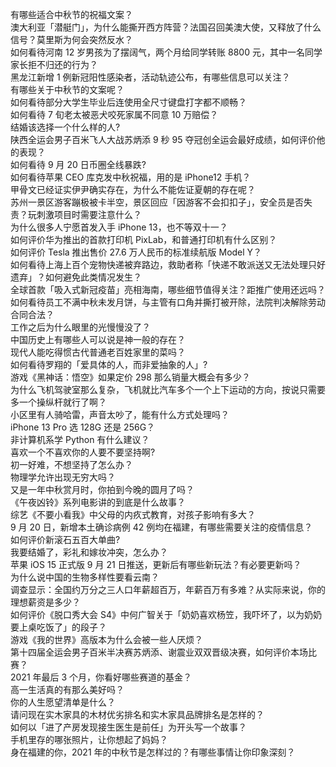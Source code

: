 有哪些适合中秋节的祝福文案？  
澳大利亚「潜艇门」，为什么能撕开西方阵营？法国召回美澳大使，又释放了什么信号？莫里斯为何会突然反水？  
如何看待河南 12 岁男孩为了摆阔气，两个月给同学转账 8800 元，其中一名同学家长拒不归还的行为？  
黑龙江新增 1 例新冠阳性感染者，活动轨迹公布，有哪些信息可以关注？  
有哪些关于中秋节的文案呢？  
如何看待部分大学生毕业后连使用全尺寸键盘打字都不顺畅？  
如何看待 7 旬老太被恶犬咬死家属不同意 10 万赔偿？  
结婚该选择一个什么样的人?  
陕西全运会男子百米飞人大战苏炳添 9 秒 95 夺冠创全运会最好成绩，如何评价他的表现？  
如何看待 9 月 20 日币圈全线暴跌?  
如何看待苹果 CEO 库克发中秋祝福，用的是 iPhone12 手机？  
甲骨文已经证实伊尹确实存在，为什么不能佐证夏朝的存在呢？  
苏州一景区游客蹦极被卡半空，景区回应「因游客不会扣扣子」，安全员是否失责？玩刺激项目时需要注意什么？  
为什么很多人宁愿首发入手 iPhone 13，也不等双十一？  
如何评价华为推出的首款打印机 PixLab，和普通打印机有什么区别？  
如何评价 Tesla 推出售价 27.6 万人民币的标准续航版 Model Y？  
如何看待上海上百个宠物快递被弃路边，救助者称「快递不敢派送又无法处理只好遗弃」？如何避免此类情况发生？  
全球首款「吸入式新冠疫苗」亮相海南，哪些细节值得关注？距推广使用还远吗？  
如何看待员工不满中秋未发月饼，与主管有口角并撕打被开除，法院判决解除劳动合同合法？  
工作之后为什么眼里的光慢慢没了？  
中国历史上有哪些人可以说是神一般的存在？  
现代人能吃得惯古代普通老百姓家里的菜吗？  
如何看待罗翔的「爱具体的人，而非爱抽象的人」?  
游戏《黑神话：悟空》如果定价 298 那么销量大概会有多少？  
为什么飞机驾驶室那么复杂，飞机就比汽车多个一个上下运动的方向，按说只需要多一个操纵杆就行了啊？  
小区里有人骑哈雷，声音太吵了，能有什么方式处理吗？  
iPhone 13 Pro 选 128G 还是 256G？  
非计算机系学 Python 有什么建议？  
喜欢一个不喜欢你的人要不要坚持啊?  
初一好难，不想坚持了怎么办？  
物理学允许出现无穷大吗？  
又是一年中秋赏月时，你拍到今晚的圆月了吗？  
《午夜凶铃》系列电影讲的到底是什么故事？  
综艺《不要小看我》中父母的内疚式教育，对孩子影响有多大？  
9 月 20 日，新增本土确诊病例 42 例均在福建，有哪些需要关注的疫情信息？  
如何评价新滚石五百大单曲?  
我要结婚了，彩礼和嫁妆冲突，怎么办？  
苹果 iOS 15 正式版 9 月 21 日推送，更新后有哪些新玩法？有必要更新吗？  
为什么说中国的生物多样性要看云南？  
调查显示：全国约万分之三人口年薪超百万，年薪百万有多难？从实际来说，你的理想薪资是多少？  
如何评价《脱口秀大会 S4》中何广智关于「奶奶喜欢杨笠，我吓坏了，以为奶奶要上桌吃饭了」的段子？  
游戏《我的世界》高版本为什么会被一些人厌烦？  
第十四届全运会男子百米半决赛苏炳添、谢震业双双晋级决赛，如何评价本场比赛？  
2021 年最后 3 个月，你看好哪些赛道的基金？  
高一生活真的有那么美好吗？  
你的人生愿望清单是什么？  
请问现在实木家具的木材优劣排名和实木家具品牌排名是怎样的？  
如何以「进了产房发现接生医生是前任」为开头写一个故事？  
手机里存的哪张照片，让你想起了妈妈？  
身在福建的你，2021 年的中秋节是怎样过的？有哪些事情让你印象深刻？  
